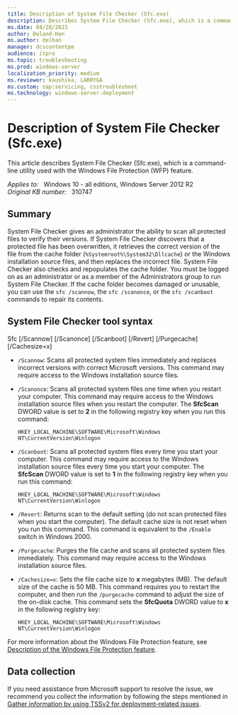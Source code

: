 ```yaml
---
title: Description of System File Checker (Sfc.exe)
description: Describes System File Checker (Sfc.exe), which is a command-line utility used with the Windows File Protection (WFP) feature.
ms.date: 04/28/2023
author: Deland-Han
ms.author: delhan
manager: dcscontentpm
audience: itpro
ms.topic: troubleshooting
ms.prod: windows-server
localization_priority: medium
ms.reviewer: kaushika, LARRYGA
ms.custom: sap:servicing, csstroubleshoot
ms.technology: windows-server-deployment
---
```

# Description of System File Checker (Sfc.exe)

This article describes System File Checker (Sfc.exe), which is a command-line utility used with the Windows File Protection (WFP) feature.

_Applies to:_ &nbsp; Windows 10 - all editions, Windows Server 2012 R2  
_Original KB number:_ &nbsp; 310747

## Summary

System File Checker gives an administrator the ability to scan all protected files to verify their versions. If System File Checker discovers that a protected file has been overwritten, it retrieves the correct version of the file from the cache folder (`%Systemroot%\System32\Dllcache`) or the Windows installation source files, and then replaces the incorrect file. System File Checker also checks and repopulates the cache folder. You must be logged on as an administrator or as a member of the Administrators group to run System File Checker. If the cache folder becomes damaged or unusable, you can use the `sfc /scannow`, the `sfc /scanonce`, or the `sfc /scanboot` commands to repair its contents.

## System File Checker tool syntax

Sfc [/Scannow] [/Scanonce] [/Scanboot] [/Revert] [/Purgecache] [/Cachesize=x]

- `/Scannow`: Scans all protected system files immediately and replaces incorrect versions with correct Microsoft versions. This command may require access to the Windows installation source files.

- `/Scanonce`: Scans all protected system files one time when you restart your computer. This command may require access to the Windows installation source files when you restart the computer. The **SfcScan** DWORD value is set to **2** in the following registry key when you run this command:

    `HKEY_LOCAL_MACHINE\SOFTWARE\Microsoft\Windows NT\CurrentVersion\Winlogon`

- `/Scanboot`: Scans all protected system files every time you start your computer. This command may require access to the Windows installation source files every time you start your computer. The **SfcScan** DWORD value is set to **1** in the following registry key when you run this command:

    `HKEY_LOCAL_MACHINE\SOFTWARE\Microsoft\Windows NT\CurrentVersion\Winlogon`

- `/Revert`: Returns scan to the default setting (do not scan protected files when you start the computer). The default cache size is not reset when you run this command. This command is equivalent to the `/Enable` switch in Windows 2000.

- `/Purgecache`: Purges the file cache and scans all protected system files immediately. This command may require access to the Windows installation source files.

- `/Cachesize=x`: Sets the file cache size to **x** megabytes (MB). The default size of the cache is 50 MB. This command requires you to restart the computer, and then run the `/purgecache` command to adjust the size of the on-disk cache. This command sets the **SfcQuota** DWORD value to **x** in the following registry key:

    `HKEY_LOCAL_MACHINE\SOFTWARE\Microsoft\Windows NT\CurrentVersion\Winlogon`

For more information about the Windows File Protection feature, see [Description of the Windows File Protection feature](https://support.microsoft.com/help/222193).

## Data collection

If you need assistance from Microsoft support to resolve the issue, we recommend you collect the information by following the steps mentioned in [Gather information by using TSSv2 for deployment-related issues](../../windows-client/windows-troubleshooters/gather-information-using-tssv2-deployment.md).
